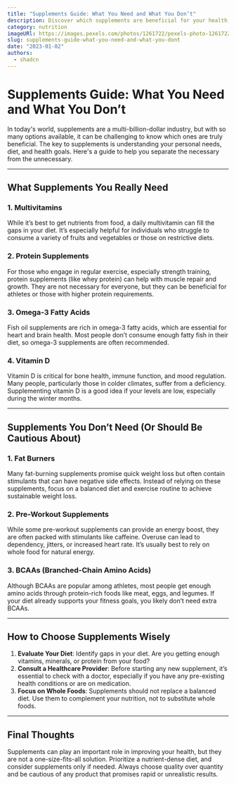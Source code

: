```yaml
---
title: "Supplements Guide: What You Need and What You Don’t"
description: Discover which supplements are beneficial for your health, which ones are unnecessary, and how to make informed choices based on your lifestyle and goals.
category: nutrition
imageURl: https://images.pexels.com/photos/1261722/pexels-photo-1261722.jpeg?auto=compress&cs=tinysrgb&w=1260&h=750&dpr=1
slug: supplements-guide-what-you-need-and-what-you-dont
date: "2023-01-02"
authors:
  - shadcn
---
```


# Supplements Guide: What You Need and What You Don’t

In today's world, supplements are a multi-billion-dollar industry, but with so many options available, it can be challenging to know which ones are truly beneficial. The key to supplements is understanding your personal needs, diet, and health goals. Here's a guide to help you separate the necessary from the unnecessary.

---

## **What Supplements You Really Need**

### **1. Multivitamins**

While it’s best to get nutrients from food, a daily multivitamin can fill the gaps in your diet. It’s especially helpful for individuals who struggle to consume a variety of fruits and vegetables or those on restrictive diets.

### **2. Protein Supplements**

For those who engage in regular exercise, especially strength training, protein supplements (like whey protein) can help with muscle repair and growth. They are not necessary for everyone, but they can be beneficial for athletes or those with higher protein requirements.

### **3. Omega-3 Fatty Acids**

Fish oil supplements are rich in omega-3 fatty acids, which are essential for heart and brain health. Most people don’t consume enough fatty fish in their diet, so omega-3 supplements are often recommended.

### **4. Vitamin D**

Vitamin D is critical for bone health, immune function, and mood regulation. Many people, particularly those in colder climates, suffer from a deficiency. Supplementing vitamin D is a good idea if your levels are low, especially during the winter months.

---

## **Supplements You Don’t Need (Or Should Be Cautious About)**

### **1. Fat Burners**

Many fat-burning supplements promise quick weight loss but often contain stimulants that can have negative side effects. Instead of relying on these supplements, focus on a balanced diet and exercise routine to achieve sustainable weight loss.

### **2. Pre-Workout Supplements**

While some pre-workout supplements can provide an energy boost, they are often packed with stimulants like caffeine. Overuse can lead to dependency, jitters, or increased heart rate. It’s usually best to rely on whole food for natural energy.

### **3. BCAAs (Branched-Chain Amino Acids)**

Although BCAAs are popular among athletes, most people get enough amino acids through protein-rich foods like meat, eggs, and legumes. If your diet already supports your fitness goals, you likely don’t need extra BCAAs.

---

## **How to Choose Supplements Wisely**

1. **Evaluate Your Diet**: Identify gaps in your diet. Are you getting enough vitamins, minerals, or protein from your food?
2. **Consult a Healthcare Provider**: Before starting any new supplement, it’s essential to check with a doctor, especially if you have any pre-existing health conditions or are on medication.
3. **Focus on Whole Foods**: Supplements should not replace a balanced diet. Use them to complement your nutrition, not to substitute whole foods.

---

## **Final Thoughts**

Supplements can play an important role in improving your health, but they are not a one-size-fits-all solution. Prioritize a nutrient-dense diet, and consider supplements only if needed. Always choose quality over quantity and be cautious of any product that promises rapid or unrealistic results.

